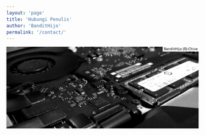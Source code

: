 ```yaml
---
layout: 'page'
title: 'Hubungi Penulis'
author: 'BanditHijo'
permalink: '/contact/'
---
```


<img class="post-body-img"  src="/assets/img/banner/about.png" alt="banner">

<!-- www.123formbuilder.com script begins here -->
<script
type="text/javascript" defer src="//www.123formbuilder.com/embed/621641.js" data-role="form" data-default-width="650px"></script>
